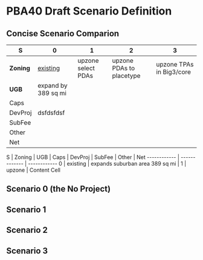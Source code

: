 # PBA40 Draft Scenario Definition

## Concise Scenario Comparion

   S    |             0             |             1             |             2             |            3
------- | ------------------------- | ------------------------- | ------------------------- | -------------------------          
**Zoning**  | [existing](https://github.com/MetropolitanTransportationCommission/bayarea_urbansim/blob/master/data/zoning_mods_0.csv)                  | upzone select PDAs        | upzone PDAs to placetype  | upzone TPAs in Big3/core
**UGB**     | expand by 389 sq mi       |                           |                           |                          
Caps    |                           |                           |                           |                         
DevProj |                dsfdsfdsf           |                           |                           |                         
SubFee  |                           |                           |                           |                         
Other   |                           |                           |                           |                         
Net     |                           |                           |                           |                         
                         
                         
                         
                         
S | Zoning   | UGB | Caps | DevProj | SubFee | Other | Net
------------ | ------------- | ------------
0 | existing | expands suburban area 389 sq mi |
1 | upzone   | Content Cell





## Scenario 0 (the No Project)



## Scenario 1


## Scenario 2


## Scenario 3


